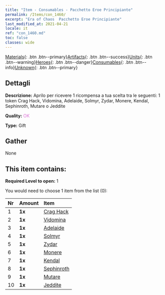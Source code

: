```yaml
---
title: "Item - Consumables - Pacchetto Eroe Principiante"
permalink: /Items/con_1460/
excerpt: "Era of Chaos  Pacchetto Eroe Principiante"
last_modified_at: 2021-04-21
locale: it
ref: "con_1460.md"
toc: false
classes: wide
---
```

 [Materials](/it/Items/){: .btn .btn--primary}[Artifacts](/it/Items/Artifacts/){: .btn .btn--success}[Units](/it/Items/Units/){: .btn .btn--warning}[Heroes](/it/Items/Heroes/){: .btn .btn--danger}[Consumables](/it/Items/Consumables/){: .btn .btn--info}[Unknown](/it/Items/Unknown/){: .btn .btn--primary}

## Dettagli
 **Descrizione:** Aprilo per ricevere 1 ricompensa a tua scelta tra le seguenti: 1 token Crag Hack, Vidomina, Adelaide, Solmyr, Zydar, Monere, Kendal, Sephinroth, Mutare o Jeddite

 **Quality:** <span style="color: #DA70D6">OK</span>

 **Type:** Gift

## Gather

  None

## This item contains:

 **Required Level to open:** 1

 You would need to choose 1 item from the list (0):

  | Nr | Amount |     Item    |
  |:---|:-------|:------------|
  | 1 |  **1x** | [Crag Hack](/it/Items/her_375/) |  | 
  | 2 |  **1x** | [Vidomina](/it/Items/her_372/) |  | 
  | 3 |  **1x** | [Adelaide](/it/Items/her_359/) |  | 
  | 4 |  **1x** | [Solmyr](/it/Items/her_386/) |  | 
  | 5 |  **1x** | [Zydar](/it/Items/her_385/) |  | 
  | 6 |  **1x** | [Monere](/it/Items/her_379/) |  | 
  | 7 |  **1x** | [Kendal](/it/Items/her_363/) |  | 
  | 8 |  **1x** | [Sephinroth](/it/Items/her_392/) |  | 
  | 9 |  **1x** | [Mutare](/it/Items/her_389/) |  | 
  | 10 |  **1x** | [Jeddite](/it/Items/her_391/) |  | 
